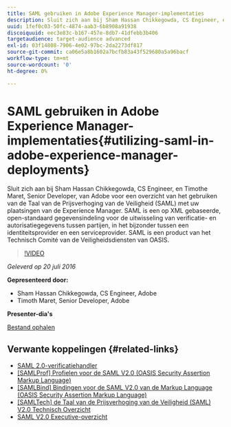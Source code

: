 ```yaml
---
title: SAML gebruiken in Adobe Experience Manager-implementaties
description: Sluit zich aan bij Sham Hassan Chikkegowda, CS Engineer, en Timothe Maret, Senior Developer, van Adobe voor een overzicht van het gebruiken van de Taal van de Prijsverhoging van de Veiligheid (SAML) met uw plaatsingen van de Experience Manager. SAML is een op XML gebaseerde, open-standaard gegevensindeling voor de uitwisseling van verificatie- en autorisatiegegevens tussen partijen, in het bijzonder tussen een identiteitsprovider en een serviceprovider.  SAML is een product van het Technisch Comité van de Veiligheidsdiensten van OASIS.
uuid: 1fef0c03-50fc-4874-aab3-6b8908a91938
discoiquuid: eec3e83c-b167-457e-8db7-41dfebb3b406
targetaudience: target-audience advanced
exl-id: 03f14808-7906-4e02-97bc-2da2273df817
source-git-commit: ca06e5a8b1602a7bcfb83a43f529680a5a96bacf
workflow-type: tm+mt
source-wordcount: '0'
ht-degree: 0%

---
```


# SAML gebruiken in Adobe Experience Manager-implementaties{#utilizing-saml-in-adobe-experience-manager-deployments}

Sluit zich aan bij Sham Hassan Chikkegowda, CS Engineer, en Timothe Maret, Senior Developer, van Adobe voor een overzicht van het gebruiken van de Taal van de Prijsverhoging van de Veiligheid (SAML) met uw plaatsingen van de Experience Manager. SAML is een op XML gebaseerde, open-standaard gegevensindeling voor de uitwisseling van verificatie- en autorisatiegegevens tussen partijen, in het bijzonder tussen een identiteitsprovider en een serviceprovider.  SAML is een product van het Technisch Comité van de Veiligheidsdiensten van OASIS.

>[!VIDEO](https://video.tv.adobe.com/v/19299/?quality=9)

*Geleverd op 20 juli 2016*

**Gepresenteerd door:**

* Sham Hassan Chikkegowda, CS Engineer, Adobe
* Timoth Maret, Senior Developer, Adobe

**Presenter-dia&#39;s**

[Bestand ophalen](assets/aem-gems-072016-saml.pdf)

## Verwante koppelingen {#related-links}

* [SAML 2.0-verificatiehandler](https://docs.adobe.com/docs/en/aem/6-2/administer/security/saml-2-0-authenticationhandler.html)
* [[SAMLProf] Profielen voor de SAML V2.0 (OASIS Security Assertion Markup Language)](https://docs.oasis-open.org/security/saml/v2.0/saml-profiles-2.0-os.pdf)
* [[SAMLBind] Bindingen voor de SAML V2.0 van de Markup Language (OASIS Security Assertion Markup Language)](https://docs.oasis-open.org/security/saml/v2.0/saml-bindings-2.0-os.pdf)
* [[SAMLTech] de Taal van de Prijsverhoging van de Veiligheid (SAML) V2.0 Technisch Overzicht](https://www.oasis-open.org/committees/download.php/27819/sstc-saml-tech-overview-2.0-cd-02.pdf)
* [SAML V2.0 Executive-overzicht](https://www.oasis-open.org/committees/download.php/13525/sstc-saml-exec-overview-2.0-cd-01-2col.pdf)
